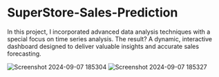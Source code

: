 # SuperStore-Sales-Prediction
In this project, I incorporated advanced data analysis techniques with a special focus on time series analysis. The result? A dynamic, interactive dashboard designed to deliver valuable insights and accurate sales forecasting. 

![Screenshot 2024-09-07 185304](https://github.com/user-attachments/assets/a16737c9-da00-4056-adf0-db5eed1246b6)
![Screenshot 2024-09-07 185327](https://github.com/user-attachments/assets/bbdd96d0-e271-4b65-9dcc-5372a8a0df07)

